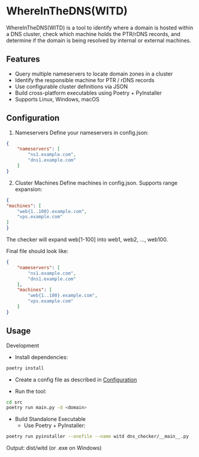 # WhereInTheDNS(WITD)

WhereInTheDNS(WITD) is a tool to identify where a domain is hosted within a DNS cluster, check which machine holds the PTR/rDNS records, and determine if the domain is being resolved by internal or external machines.

## Features
- Query multiple nameservers to locate domain zones in a cluster
- Identify the responsible machine for PTR / rDNS records
- Use configurable cluster definitions via JSON
- Build cross-platform executables using Poetry + PyInstaller
- Supports Linux, Windows, macOS

## Configuration
1. Nameservers
Define your nameservers in config.json:
```json
{
    "nameservers": [
        "ns1.example.com",
        "dns1.example.com"
    ]
}
```

2. Cluster Machines
Define machines in config.json.
Supports range expansion:
```json
{
"machines": [
    "web{1..100}.example.com",
    "vps.example.com"
]
}
```
The checker will expand web[1-100] into web1, web2, ..., web100.

Final file should look like:

```json
{
    "nameservers": [
        "ns1.example.com",
        "dns1.example.com"
    ],
    "machines": [
        "web{1..100}.example.com",
        "vps.example.com"
    ]
}
```

## Usage
Development

- Install dependencies:
```bash
poetry install
```

- Create a config file as described in [Configuration](#configuration)

- Run the tool:
```bash
cd src
poetry run main.py -d <domain>
```

- Build Standalone Executable
    * Use Poetry + PyInstaller:
```bash
poetry run pyinstaller --onefile --name witd dns_checker/__main__.py
```
Output: dist/witd (or .exe on Windows)